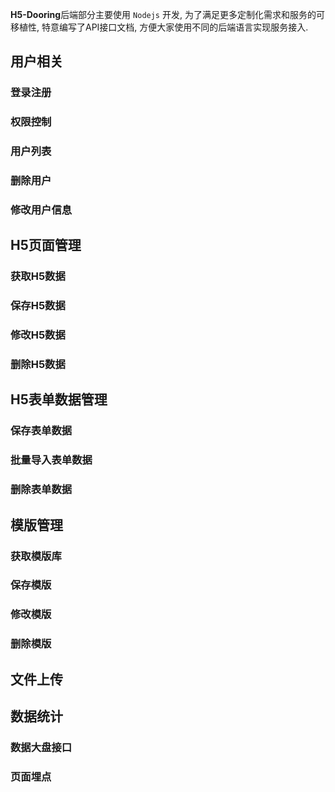 <!--
 * @Date: 2021-01-20 23:25:29
 * @LastEditors: xuxiaoxi
 * @LastEditTime: 2021-01-22 21:48:34
 * @FilePath: /github-h5-Dooring/doc/zh/guide/deployDev/deploy.md
-->

**H5-Dooring**后端部分主要使用 `Nodejs` 开发, 为了满足更多定制化需求和服务的可移植性, 特意编写了API接口文档,
方便大家使用不同的后端语言实现服务接入.

## 用户相关

### 登录注册

### 权限控制

### 用户列表

### 删除用户

### 修改用户信息


## H5页面管理

### 获取H5数据

### 保存H5数据

### 修改H5数据

### 删除H5数据

## H5表单数据管理

### 保存表单数据

### 批量导入表单数据

### 删除表单数据

## 模版管理

### 获取模版库

### 保存模版

### 修改模版

### 删除模版

## 文件上传

## 数据统计

### 数据大盘接口

### 页面埋点